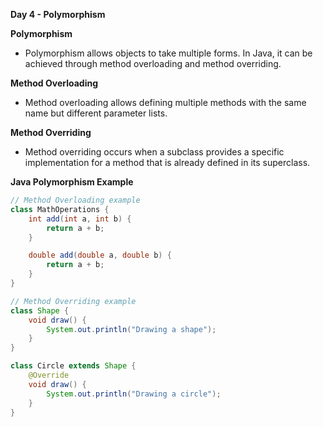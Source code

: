 **Day 4 - Polymorphism**

**Polymorphism**
- Polymorphism allows objects to take multiple forms. In Java, it can be achieved through method overloading and method overriding.

**Method Overloading**
- Method overloading allows defining multiple methods with the same name but different parameter lists.

**Method Overriding**
- Method overriding occurs when a subclass provides a specific implementation for a method that is already defined in its superclass.

**Java Polymorphism Example**
```java
// Method Overloading example
class MathOperations {
    int add(int a, int b) {
        return a + b;
    }

    double add(double a, double b) {
        return a + b;
    }
}

// Method Overriding example
class Shape {
    void draw() {
        System.out.println("Drawing a shape");
    }
}

class Circle extends Shape {
    @Override
    void draw() {
        System.out.println("Drawing a circle");
    }
}
```
